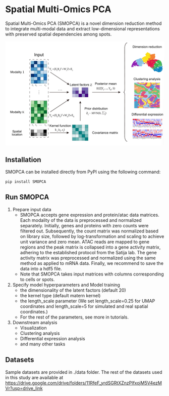 # Spatial Multi-Omics PCA

Spatial Multi-Omics PCA (SMOPCA) is a novel dimension reduction method to integrate multi-modal data and extract low-dimensional representations with preserved spatial dependencies among spots.

![](https://github.com/cmhimself/SMOPCA/blob/main/img/fig1.jpg?raw=true)

## Installation

SMOPCA can be installed directly from PyPI using the following command:
```
pip install SMOPCA
```

## Run SMOPCA

1. Prepare input data
   - SMOPCA accepts gene expression and protein/atac data matrices. Each modality of the data is preprocessed and normalized  separately. Initially, genes and proteins with zero counts were filtered out. Subsequently, the count matrix was normalized based on library size, followed by log-transformation and scaling to achieve unit variance and zero mean. ATAC reads are mapped to gene regions and the peak matrix is collapsed into a gene activity matrix, adhering to the established protocol from the Satija lab. The gene activity matrix was preprocessed and normalized using the same method as applied to mRNA data. Finally, we recommend to save the data into a hdf5 file.
   - Note that SMOPCA takes input matrices with columns corresponding to cells or spots.
2. Specify model hyperparameters and Model training
   - the dimensionality of the latent factors (default 20)
   - the kernel type (default matern kernel)
   - the length_scale parameter (We set length_scale=0.25 for UMAP coordinates and length_scale=5 for simulated and real spatial coordinates.)
   - For the rest of the parameters, see more in tutorials.
3. Downstream analysis
   - Visualization
   - Clustering analysis
   - Differential expression analysis
   - and many other tasks

## Datasets

Sample datasets are provided in ./data folder. The rest of the datasets used in this study are available at https://drive.google.com/drive/folders/11RfeF_yrdSGRtXZnzPlfxojM5V4ezMVr?usp=drive_link